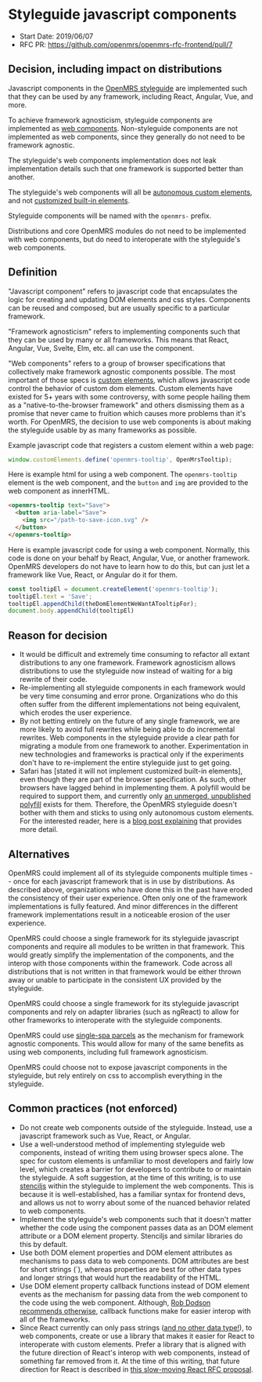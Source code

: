 # Styleguide javascript components
- Start Date: 2019/06/07
- RFC PR: https://github.com/openmrs/openmrs-rfc-frontend/pull/7

## Decision, including impact on distributions
Javascript components in the [OpenMRS styleguide](/text/0006-styleguide.md) are implemented such that
they can be used by any framework, including React, Angular, Vue, and more.

To achieve framework agnosticism, styleguide components are implemented as [web components]().
Non-styleguide components are not implemented as web components, since they generally do not need to be framework agnostic.

The styleguide's web components implementation does not leak implementation details such that one framework
is supported better than another.

The styleguide's web components will all be [autonomous custom elements](),
and not [customized built-in elements]().

Styleguide components will be named with the `openmrs-` prefix.

Distributions and core OpenMRS modules do not need to be implemented with web components, but do need to interoperate
with the styleguide's web components.

## Definition
"Javascript component" refers to javascript code that encapsulates the logic for creating and updating
DOM elements and css styles. Components can be reused and composed, but are usually specific to a particular framework.

"Framework agnosticism" refers to implementing components such that they can be used by many or all frameworks. This means
that React, Angular, Vue, Svelte, Elm, etc. all can use the component.

"Web components" refers to a group of browser specifications that collectively make framework agnostic components possible.
The most important of those specs is [custom elements](), which allows javascript code control the behavior of custom dom elements.
Custom elements have existed for 5+ years with some controversy, with some people hailing them as a "native-to-the-browser framework"
and others dismissing them as a promise that never came to fruition which causes more problems than it's worth. For OpenMRS, the
decision to use web components is about making the styleguide usable by as many frameworks as possible.

Example javascript code that registers a custom element within a web page:
```js
window.customElements.define('openmrs-tooltip', OpenMrsTooltip);
```

Here is example html for using a web component. The `openmrs-tooltip` element is the web component, and the `button` and `img` are provided to the web component
as innerHTML.
```html
<openmrs-tooltip text="Save">
  <button aria-label="Save">
    <img src="/path-to-save-icon.svg" />
  </button>
</openmrs-tooltip>
```

Here is example javascript code for using a web component. Normally, this code is done on your behalf by React, Angular, Vue, or another framework.
OpenMRS developers do not have to learn how to do this, but can just let a framework like Vue, React, or Angular do it for them.

```js
const tooltipEl = document.createElement('openmrs-tooltip');
tooltipEl.text = 'Save';
tooltipEl.appendChild(theDomElementWeWantATooltipFor);
document.body.appendChild(tooltipEl)
```

## Reason for decision
- It would be difficult and extremely time consuming to refactor all extant distributions to any one framework. Framework agnosticism allows
  distributions to use the styleguide now instead of waiting for a big rewrite of their code.
- Re-implementing all styleguide components in each framework would be very time consuming and error prone. Organizations who do this
  often suffer from the different implementations not being equivalent, which erodes the user experience.
- By not betting entirely on the future of any single framework, we are more likely to avoid full rewrites while being able to do
  incremental rewrites. Web components in the styleguide provide a clear path for migrating a module from one framework to another.
  Experimentation in new technologies and frameworks is practical only if the experiments don't have to re-implement the entire styleguide
  just to get going.
- Safari has [stated it will not implement customized built-in elements], even though they are part of the browser specification. As such,
  other browsers have lagged behind in implementing them. A polyfill would be required to support them, and currently only
  [an unmerged, unpublished polyfill]() exists for them. Therefore, the OpenMRS styleguide doesn't bother with them and sticks to using
  only autonomous custom elements. For the interested reader, here is a [blog post explaining]() that provides more detail.

## Alternatives
OpenMRS could implement all of its styleguide components multiple times -- once for each javascript framework that is in use by distributions.
As described above, organizations who have done this in the past have eroded the consistency of their user experience. Often only one of the
framework implementations is fully featured. And minor differences in the different framework implementations result in a noticeable
erosion of the user experience.

OpenMRS could choose a single framework for its styleguide javascript components and require all modules to be written in that framework.
This would greatly simplify the implementation of the components, and the interop with those components within the framework. Code across all
distributions that is not written in that framework would be either thrown away or unable to participate in the consistent UX provided by
the styleguide.

OpenMRS could choose a single framework for its styleguide javascript components and rely on adapter libraries (such as ngReact) to allow for other
frameworks to interoperate with the styleguide components.

OpenMRS could use [single-spa parcels]() as the mechanism for framework agnostic components. This would allow for many of the same benefits as
using web components, including full framework agnosticism.

OpenMRS could choose not to expose javascript components in the styleguide, but rely entirely on css to accomplish everything in the styleguide.

## Common practices (not enforced)
- Do not create web components outside of the styleguide. Instead, use a javascript framework such as Vue, React, or Angular.
- Use a well-understood method of implementing styleguide web components, instead of writing them using browser specs alone.
  The spec for custom elements is unfamiliar to most developers and fairly low level, which creates a barrier for developers to contribute
  to or maintain the styleguide. A soft suggestion, at the time of this writing, is to use [stenciljs]()
  within the styleguide to implement the web components. This is because it is well-established, has a familiar syntax for frontend devs,
  and allows us not to worry about some of the nuanced behavior related to web components.
- Implement the styleguide's web components such that it doesn't matter whether the code using the component passes data as an
  DOM element attribute or a DOM element property. Stenciljs and similar libraries do this by default.
- Use both DOM element properties and DOM element attributes as mechanisms to pass data to web components. DOM attributes are best for
  short strings (`<cps-tooltip text="Save">), whereas properties are best for other data types and longer strings that would hurt the
  readability of the HTML.
- Use DOM element property callback functions instead of DOM element events as the mechanism for passing data from the web component to
  the code using the web component. Although, [Rob Dodson recommends otherwise](), callback functions make for easier interop with
  all of the frameworks.
- Since React currently can only pass strings ([and no other data type!]()), to web components, create or use a library that makes
  it easier for React to interoperate with custom elements. Prefer a library that is aligned with the future direction of React's
  interop with web components, instead of something far removed from it. At the time of this writing, that future direction for
  React is described in [this slow-moving React RFC proposal]().